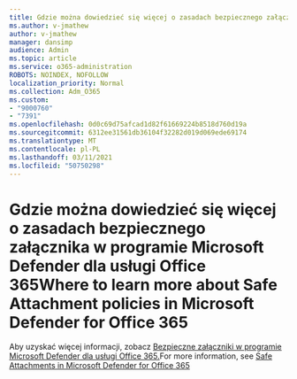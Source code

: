 ```yaml
---
title: Gdzie można dowiedzieć się więcej o zasadach bezpiecznego załącznika w programie Microsoft Defender dla usługi Office 365
ms.author: v-jmathew
author: v-jmathew
manager: dansimp
audience: Admin
ms.topic: article
ms.service: o365-administration
ROBOTS: NOINDEX, NOFOLLOW
localization_priority: Normal
ms.collection: Adm_O365
ms.custom:
- "9000760"
- "7391"
ms.openlocfilehash: 0d0c69d75afcad1d82f61669224b8518d760d19a
ms.sourcegitcommit: 6312ee31561db36104f32282d019d069ede69174
ms.translationtype: MT
ms.contentlocale: pl-PL
ms.lasthandoff: 03/11/2021
ms.locfileid: "50750298"
---
```

# <a name="where-to-learn-more-about-safe-attachment-policies-in-microsoft-defender-for-office-365"></a><span data-ttu-id="39f8c-102">Gdzie można dowiedzieć się więcej o zasadach bezpiecznego załącznika w programie Microsoft Defender dla usługi Office 365</span><span class="sxs-lookup"><span data-stu-id="39f8c-102">Where to learn more about Safe Attachment policies in Microsoft Defender for Office 365</span></span>

<span data-ttu-id="39f8c-103">Aby uzyskać więcej informacji, zobacz [Bezpieczne załączniki w programie Microsoft Defender dla usługi Office 365.](https://go.microsoft.com/fwlink/?linkid=2092213)</span><span class="sxs-lookup"><span data-stu-id="39f8c-103">For more information, see [Safe Attachments in Microsoft Defender for Office 365](https://go.microsoft.com/fwlink/?linkid=2092213)</span></span>

